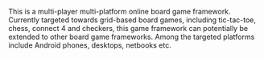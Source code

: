 This is a multi-player multi-platform online board game framework. Currently targeted towards grid-based board games, including tic-tac-toe, chess, connect 4 and checkers, this game framework can potentially be extended to other board game frameworks. Among the targeted platforms include Android phones, desktops, netbooks etc.
